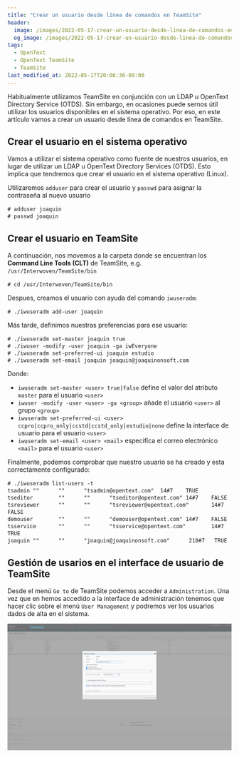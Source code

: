 ```yaml
---
title: "Crear un usuario desde línea de comandos en TeamSite"
header:
  image: /images/2022-05-17-crear-un-usuario-desde-linea-de-comandos-en-teamsite/crear-un-usuario-desde-linea-de-comandos-en-teamsite.png
  og_image: /images/2022-05-17-crear-un-usuario-desde-linea-de-comandos-en-teamsite/crear-un-usuario-desde-linea-de-comandos-en-teamsite.png
tags:
  - OpenText
  - OpenText TeamSite 
  - TeamSite
last_modified_at: 2022-05-17T20:06:36-09:00
---
```


Habitualmente utilizamos TeamSite en conjunción con un LDAP u OpenText Directory Service (OTDS). Sin embargo, 
en ocasiones puede sernos útil utilizar los usuarios disponibles en el sistema operativo. Por eso, en este artículo
vamos a crear un usuario desde línea de comandos en TeamSite.

## Crear el usuario en el sistema operativo

Vamos a utilizar el sistema operativo como fuente de nuestros usuarios, en lugar de utilizar 
un LDAP u  OpenText Directory Services (OTDS). Esto implica que tendremos que crear el usuario en el sistema operativo (Linux). 

Utilizaremos `adduser` para crear el usuario y `passwd` para asignar la contraseña al nuevo usuario

```shell
# adduser joaquin
# passwd joaquin
```

## Crear el usuario en TeamSite

A continuación, nos movemos a la carpeta donde se encuentran los **Command Line Tools (CLT)** de TeamSite, e.g. `/usr/Interwoven/TeamSite/bin` 

```shell
# cd /usr/Interwoven/TeamSite/bin
```

Despues, creamos  el usuario con ayuda del comando `iwuseradm`:

```shell
# ./iwuseradm add-user joaquin
```

Más tarde, definimos nuestras preferencias para ese usuario:

```shell
# ./iwuseradm set-master joaquin true
# ./iwuser -modify -user joaquin -ga iwEveryone
# ./iwuseradm set-preferred-ui joaquin estudio
# ./iwuseradm set-email joaquin joaquin@joaquinonsoft.com
```

Donde: 

   - `iwuseradm set-master <user> true|false` define el valor del atributo `master` para el usuario `<user>`
   - `iwuser -modify -user <user> -ga <group>` añade el usuario `<user>` al grupo `<group>`
   - `iwuseradm set-preferred-ui <user> ccpro|ccpro_only|ccstd|ccstd_only|estudio|none` define la interface de usuario para el usuario `<user>`
   - `iwuseradm set-email <user> <mail>` especifíca el correo electrónico `<mail>` para el usuario `<user>`

Finalmente,  podemos comprobar que nuestro usuario se ha creado y  esta correctamente configurado:

```shell
# ./iwuseradm list-users -t
tsadmin ""      ""      "tsadmin@opentext.com"  14#7    TRUE
tseditor        ""      ""      "tseditor@opentext.com" 14#7    FALSE
tsreviewer      ""      ""      "tsreviewer@opentext.com"       14#7    FALSE
demouser        ""      ""      "demouser@opentext.com" 14#7    FALSE
tsservice       ""      ""      "tsservice@opentext.com"        14#7    TRUE
joaquin ""      ""      "joaquin@joaquinonsoft.com"      210#7   TRUE
```

## Gestión de usarios en el interface de usuario de TeamSite

Desde el menú `Go to` de TeamSite podemos acceder a `Administration`. Una vez que en hemos accedido a la interface de administración 
tenemos que hacer clic sobre el menú `User Management` y podremos  ver los usuarios dados de alta en el sistema.
 
![Editar un usuario en TeamSite](/images/2022-05-17-crear-un-usuario-desde-linea-de-comandos-en-teamsite/editar-un-usuario-en-teamsite.png)

